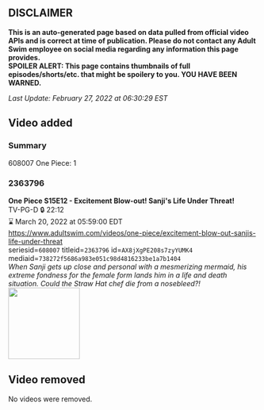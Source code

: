 ## DISCLAIMER
**This is an auto-generated page based on data pulled from official video APIs and is correct at time of publication. Please do not contact any Adult Swim employee on social media regarding any information this page provides.**  
**SPOILER ALERT: This page contains thumbnails of full episodes/shorts/etc. that might be spoilery to you. YOU HAVE BEEN WARNED.**  

_Last Update: February 27, 2022 at 06:30:29 EST_
## Video added
### Summary
608007 One Piece: 1  
### 2363796
**One Piece S15E12 - Excitement Blow-out! Sanji's Life Under Threat!**  
TV-PG-D 🔒 22:12  
⌛ March 20, 2022 at 05:59:00 EDT  
https://www.adultswim.com/videos/one-piece/excitement-blow-out-sanjis-life-under-threat  
seriesid=`608007` titleid=`2363796` id=`AX8jXgPE208s7zyYUMK4` mediaid=`738272f5686a983e051c98d4816233be1a7b1404`  
_When Sanji gets up close and personal with a mesmerizing mermaid, his extreme fondness for the female form lands him in a life and death situation. Could the Straw Hat chef die from a nosebleed?!_  
<a href="https://media.cdn.adultswim.com/uploads/20220223/thumbnails/2_222231430284-OnePiece_528_ExcitementBlowOutSanjisLifeUnderThreat.png"><img src="https://media.cdn.adultswim.com/uploads/20220223/thumbnails/2_222231430284-OnePiece_528_ExcitementBlowOutSanjisLifeUnderThreat.png" height="144px" /></a>
## Video removed
No videos were removed.  
